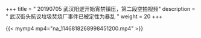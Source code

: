 +++
title = " 20190705 武汉阳逻开始宵禁镇压，第二段空拍视频"
description = " 武汉街头抗议垃圾焚烧厂事件已被定性为暴乱 "
weight = 20
+++

{{< mymp4 mp4="na_1146818268998451200.mp4" >}}

